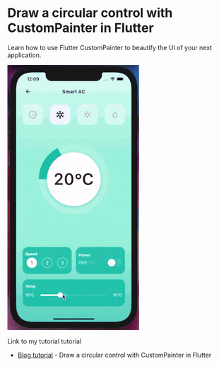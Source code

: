 # Draw a circular control with CustomPainter in Flutter

Learn how to use Flutter CustomPainter to beautify the UI of your next application.

![Draw a circular control with CustomPainter in Flutter](smart_control_flutter.gif)

Link to my tutorial tutorial

- [Blog tutorial]() - Draw a circular control with CustomPainter in Flutter

